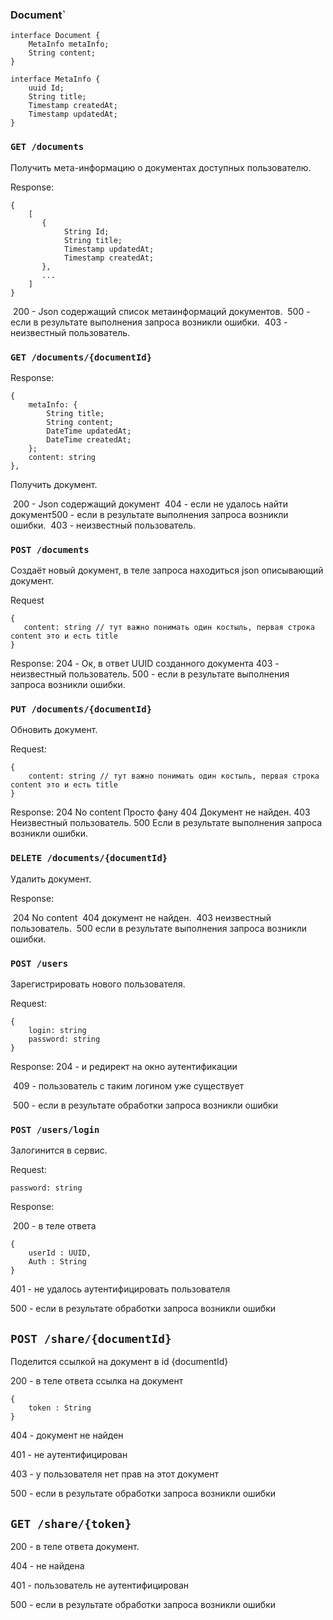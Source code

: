 

### Document`

```
interface Document {
    MetaInfo metaInfo;
    String content;
}

interface MetaInfo {
    uuid Id;
    String title;
    Timestamp createdAt;
    Timestamp updatedAt;
}
```

### `GET /documents `

Получить мета-информацию о документах доступных пользователю.

 Response:

```
{
    [
       {
       		String Id;
       		String title;       		
       		Timestamp updatedAt;
       		Timestamp createdAt;
       },
       ...
    ]
}
```

​    200  - Json содержащий список метаинформаций документов.
​    500 - если в результате выполнения запроса возникли ошибки.
​    403 - неизвестный пользователь.

### `GET /documents/{documentId}` 

Response:

```
{
    metaInfo: {
        String title;
        String content;
        DateTime updatedAt;
        DateTime createdAt;
    };
    content: string
},
```

Получить документ.

​    200  - Json содержащий документ
​    404 - если не удалось найти документ
​    500 - если в результате выполнения запроса возникли ошибки.
​    403 - неизвестный пользователь.

### `POST /documents `

Cоздаёт новый документ, в теле запроса находиться json описывающий документ.

Request

```
{    
   content: string // тут важно понимать один костыль, первая строка content это и есть title 
}
```

Response:
    204 - Ок, в ответ UUID созданного документа
    403 - неизвестный пользователь.
    500 - если в результате выполнения запроса возникли ошибки.

### `PUT /documents/{documentId}` 

Обновить документ.

Request:

```
{    
    content: string // тут важно понимать один костыль, первая строка content это и есть title 
}
```

Response:
    204 No content Просто фану
    404 Документ не найден.
    403 Неизвестный пользователь.
    500 Если в результате выполнения запроса возникли ошибки.

### `DELETE /documents/{documentId}` 

Удалить документ.

Response:

​    204 No content
​    404 документ не найден.
​    403 неизвестный пользователь.
​    500 если в результате выполнения запроса возникли ошибки.

### `POST /users`

Зарегистрировать нового пользователя.

Request:

```{
{
	login: string 
	password: string 
}
```

Response:
		204 - и редирект на окно аутентификации 

​		 409 - пользователь с таким логином уже существует

​         500 - если в результате обработки запроса возникли ошибки

### `POST /users/login`

Залогинится в сервис.

Request:

```
password: string
```



Response:

​	200 - в теле ответа 

```
{
	userId : UUID,	
	Auth : String
}
```

401 - не удалось аутентифицировать пользователя

500 - если в результате обработки запроса возникли ошибки



## `POST /share/{documentId}`

Поделится ссылкой на документ в id {documentId}

200 - в теле ответа ссылка на документ

```
{
	token : String
}
```

404 - документ не найден

401 - не аутентифицирован 

403 - у пользователя нет прав на этот документ

500 - если в результате обработки запроса возникли ошибки



## `GET /share/{token}`

200 - в теле ответа документ.

404 - не найдена

401 - пользователь не аутентифицирован

500  -  если в результате обработки запроса возникли ошибки